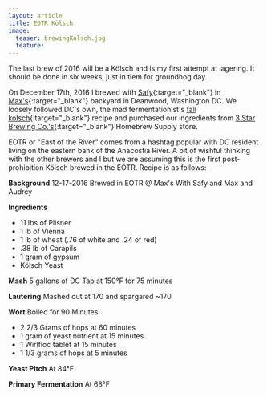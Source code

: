 ```yaml
---
layout: article
title: EOTR Kölsch
image:
  teaser: brewingKolsch.jpg
  feature:
---
```


The last brew of 2016 will be a Kölsch and is my first attempt at lagering.  It should be done in six weeks, just in tiem for groundhog day.

On December 17th, 2016 I brewed with [Safy](https://twitter.com/_cloudbuster){:target="_blank"} in [Max's](https://twitter.com/richmanmax?ref_src=twsrc%5Egoogle%7Ctwcamp%5Eserp%7Ctwgr%5Eauthor){:target="_blank"} backyard in Deanwood, Washington DC.  We loosely followed DC's own, the mad fermentationist's [fall kolsch](http://www.themadfermentationist.com/2010/09/fall-kolsch-recipe.html){:target="_blank"} recipe and  purchased our ingredients from [3 Star Brewing Co.'s](http://3starsbrewing.com/){:target="_blank"} Homebrew Supply store.

EOTR or "East of the River" comes from a hashtag popular with DC resident living on the eastern bank of the Anacostia River.  A bit of wishful thinking with the other brewers and I but we are assuming this is the first post-prohibition Kölsch brewed in the EOTR.  Recipe is as follows:


__Background__
12-17-2016
Brewed in EOTR @ Max's
With Safy and Max and Audrey

__Ingredients__
- 11 lbs of Plisner
- 1 lb of Vienna
- 1 lb of wheat (.76 of white and .24 of red)
- .38 lb of Carapils
- 1 gram of gypsum
- Kölsch Yeast

__Mash__
5 gallons of DC Tap at 150°F for 75 minutes

__Lautering__
Mashed out at 170 and spargared ~170

__Wort__
Boiled for 90 Minutes
  - 2 2/3 Grams of hops at 60 minutes
  - 1 gram of yeast nutrient at 15 minutes
  - 1 Wirlfloc tablet at 15 minutes
  - 1 1/3 grams of hops at 5 minutes

__Yeast Pitch__
At 84°F

__Primary Fermentation__
At 68°F
